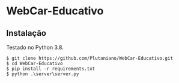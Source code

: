 # WebCar-Educativo

## Instalação

Testado no Python 3.8.
```
$ git clone https://github.com/Plutaniano/WebCar-Educativo.git
$ cd WebCar-Educativo
$ pip install -r requirements.txt
$ python .\server\server.py
```
